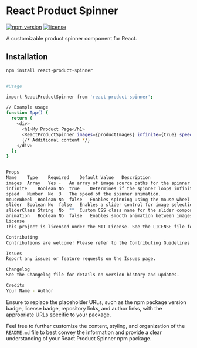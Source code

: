 # React Product Spinner

[![npm version](https://img.shields.io/npm/v/react-product-spinner.svg)](https://www.npmjs.com/package/react-product-spinner)
[![license](https://img.shields.io/github/license/your-username/react-product-spinner.svg)](https://github.com/your-username/react-product-spinner/blob/main/LICENSE)

A customizable product spinner component for React.

## Installation

```bash
npm install react-product-spinner


#Usage

import ReactProductSpinner from 'react-product-spinner';

// Example usage
function App() {
  return (
    <div>
      <h1>My Product Page</h1>
      <ReactProductSpinner images={productImages} infinite={true} speed={3} />
      {/* Additional content */}
    </div>
  );
}


Props
Name	Type	Required	Default Value	Description
images	Array	Yes	-	An array of image source paths for the spinner.
infinite	Boolean	No	true	Determines if the spinner loops infinitely.
speed	Number	No	3	The speed of the spinner animation.
mouseWheel	Boolean	No	false	Enables spinning using the mouse wheel.
slider	Boolean	No	false	Enables a slider control for image selection.
sliderClass	String	No	""	Custom CSS class name for the slider component.
animation	Boolean	No	false	Enables smooth animation between images.
License
This project is licensed under the MIT License. See the LICENSE file for details.

Contributing
Contributions are welcome! Please refer to the Contributing Guidelines for more information.

Issues
Report any issues or feature requests on the Issues page.

Changelog
See the Changelog file for details on version history and updates.

Credits
Your Name - Author
```

Ensure to replace the placeholder URLs, such as the npm package version badge, license badge, repository links, and author links, with the appropriate URLs specific to your package.

Feel free to further customize the content, styling, and organization of the `README.md` file to best convey the information and provide a clear understanding of your React Product Spinner npm package.
